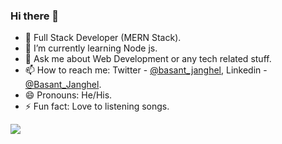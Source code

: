 ### Hi there 👋

- 🔭 Full Stack Developer (MERN Stack). 
- 🌱 I’m currently learning Node js.
- 💬 Ask me about Web Development or any tech related stuff.
- 📫 How to reach me: Twitter - [@basant_janghel](https://twitter.com/basant_janghel), Linkedin - [@Basant_Janghel](https://www.linkedin.com/in/basant-janghel-576ba01a0/).
- 😄 Pronouns: He/His.
- ⚡ Fun fact: Love to listening songs.

<img src = "https://github-readme-stats.vercel.app/api?username=Basantjanghel&& &show_icons=true&title_color=ffffff&icon_color=3934D4&text_color=daf7dc&bg_color=151515" />
